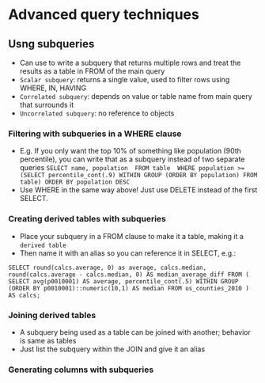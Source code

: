 # Advanced query techniques 

## Usng subqueries 
- Can use to write a subquery that returns multiple rows and treat the results as a table in FROM of the main query 
- `Scalar subquery`: returns a single value, used to filter rows using WHERE, IN, HAVING 
- `Correlated subquery`: depends on value or table name from main query that surrounds it 
- `Uncorrelated subquery`: no reference to objects 

### Filtering with subqueries in a WHERE clause
- E.g. If you only want the top 10% of something like population (90th percentile), you can write that as a subquery instead of two separate queries 
`SELECT name, population 
FROM table 
WHERE population >= (SELECT percentile_cont(.9) WITHIN GROUP (ORDER BY population) FROM table) ORDER BY population DESC`
- Use WHERE in the same way above! Just use DELETE instead of the first SELECT. 

### Creating derived tables with subqueries 
- Place your subquery in a FROM clause to make it a table, making it a `derived table` 
- Then name it with an alias so you can reference it in SELECT, e.g.: 

`SELECT round(calcs.average, 0) as average,
       calcs.median,
       round(calcs.average - calcs.median, 0) AS median_average_diff
FROM (
     SELECT avg(p0010001) AS average,
            percentile_cont(.5)
                WITHIN GROUP (ORDER BY p0010001)::numeric(10,1) AS median
     FROM us_counties_2010
     )
AS calcs;`

### Joining derived tables 
- A subquery being used as a table can be joined with another; behavior is same as tables 
- Just list the subquery within the JOIN and give it an alias 

### Generating columns with subqueries 

